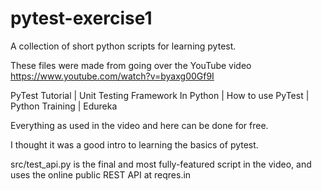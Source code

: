 # pytest-exercise1
A collection of short python scripts for learning pytest.

These files were made from going over the YouTube video https://www.youtube.com/watch?v=byaxg00Gf9I 

PyTest Tutorial | Unit Testing Framework In Python | How to use PyTest | Python Training | Edureka

Everything as used in the video and here can be done for free.

I thought it was a good intro to learning the basics of pytest.

src/test_api.py is the final and most fully-featured script in the video, and uses the online public REST API at reqres.in 
